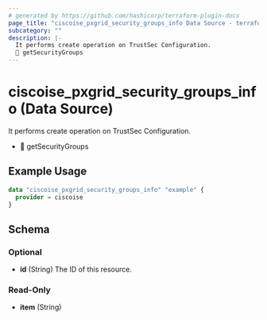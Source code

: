 ```yaml
---
# generated by https://github.com/hashicorp/terraform-plugin-docs
page_title: "ciscoise_pxgrid_security_groups_info Data Source - terraform-provider-ciscoise"
subcategory: ""
description: |-
  It performs create operation on TrustSec Configuration.
  🚧 getSecurityGroups
---
```


# ciscoise_pxgrid_security_groups_info (Data Source)

It performs create operation on TrustSec Configuration.

- 🚧 getSecurityGroups

## Example Usage

```terraform
data "ciscoise_pxgrid_security_groups_info" "example" {
  provider = ciscoise
}
```

<!-- schema generated by tfplugindocs -->
## Schema

### Optional

- **id** (String) The ID of this resource.

### Read-Only

- **item** (String)


